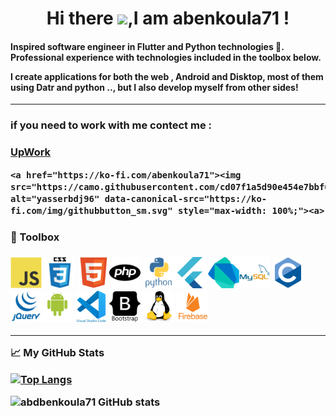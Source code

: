 <h1 align="center"> Hi there <img src="https://raw.githubusercontent.com/MartinHeinz/MartinHeinz/master/wave.gif" width="30px">,I am abenkoula71 !</h1>



<h4>
Inspired software engineer in Flutter and Python technologies 👀. Professional experience with technologies included in the toolbox below.

I create applications for both the web , Android and Disktop, most of them using Datr and python .., but I also develop myself from other sides!
</h4>


<hr></hr>

<h3>if you need to work with me contect me :<h3>
<a  href="https://www.upwork.com/workwith/abderrahmaneb4">UpWork<a>
  


    <a href="https://ko-fi.com/abenkoula71"><img src="https://camo.githubusercontent.com/cd07f1a5d90e454e7bbf69d22ebe4cdbd3a0b3dcf56ba0b6c2495a8e99c776be/68747470733a2f2f6b6f2d66692e636f6d2f696d672f676974687562627574746f6e5f736d2e737667" alt="yasserbdj96" data-canonical-src="https://ko-fi.com/img/githubbutton_sm.svg" style="max-width: 100%;"><a>

<h4>🧰 Toolbox <h4>

<img src="https://github.com/devicons/devicon/blob/master/icons/javascript/javascript-original.svg" alt="Css Logo" with="50" height="50"/> <img src="https://github.com/devicons/devicon/blob/master/icons/css3/css3-original-wordmark.svg" alt="JavaScript Logo" with="50" height="50"/> <img src="https://github.com/devicons/devicon/blob/master/icons/html5/html5-original.svg" alt="Hmtl Logo" with="50" height="50"/><img src="https://github.com/devicons/devicon/blob/master/icons/php/php-plain.svg" alt="php Logo" with="50" height="50"/> <img src="https://github.com/devicons/devicon/blob/master/icons/python/python-original-wordmark.svg" alt="python Logo" with="50" height="50"/><img src="https://github.com/devicons/devicon/blob/master/icons/flutter/flutter-original.svg" alt="flutter Logo" with="50" height="50"/> <img src="https://github.com/devicons/devicon/blob/master/icons/dart/dart-original.svg" alt="Dart Logo" with="50" height="50"/><img src="https://github.com/devicons/devicon/blob/master/icons/mysql/mysql-original-wordmark.svg" alt="my sql Logo" with="50" height="50"/>
<img src="https://github.com/devicons/devicon/blob/master/icons/c/c-original.svg" alt="C Logo" with="50" height="50"/>
<img src="https://github.com/devicons/devicon/blob/master/icons/jquery/jquery-plain-wordmark.svg" alt="jquery Logo" with="50" height="50"/><img src="https://github.com/devicons/devicon/blob/master/icons/android/android-original-wordmark.svg" alt="android Logo" with="50" height="50"/>
<img src="https://github.com/devicons/devicon/blob/master/icons/vscode/vscode-original-wordmark.svg" alt="vscode Logo" with="50" height="50"/>
<img src="https://github.com/devicons/devicon/blob/master/icons/bootstrap/bootstrap-plain-wordmark.svg" alt="bootstrap Logo" with="50" height="50"/>
<img src="https://github.com/devicons/devicon/blob/master/icons/linux/linux-original.svg" alt="Lunix Logo" with="50" height="50"/>
  <img src="https://github.com/devicons/devicon/raw/master/icons/firebase/firebase-plain-wordmark.svg" alt="php Logo" height="50" style="max-width: 100%;">


---
<g-emoji class="g-emoji" alias="chart_with_upwards_trend" fallback-src="https://github.githubassets.com/images/icons/emoji/unicode/1f4c8.png">📈</g-emoji> My GitHub Stats

[![Top Langs](https://github-readme-stats.vercel.app/api/top-langs/?username=abenkoula71&theme=radical&layout=compact)](https://github.com/abenkoula71/github-readme-stats)

![abdbenkoula71 GitHub stats](https://github-readme-stats.vercel.app/api?username=abenkoula71&show_icons=true&theme=radical)




